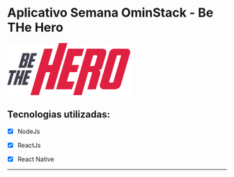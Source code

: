 # Aplicativo Semana OminStack - Be THe Hero


<img src="./mobile/src/assets/logo@3x.png" />



## Tecnologias utilizadas:
- [x] NodeJs
 
- [x] ReactJs

- [x] React Native
---





